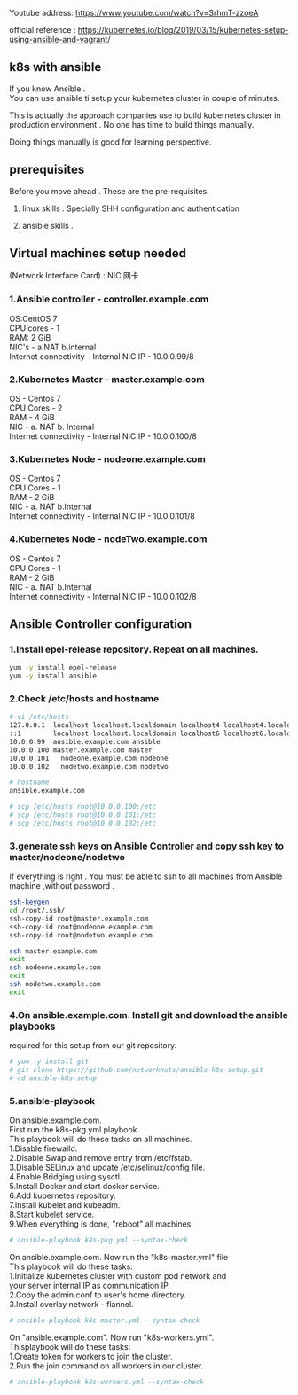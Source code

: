 Youtube address: 
https://www.youtube.com/watch?v=SrhmT-zzoeA  

official reference : 
https://kubernetes.io/blog/2019/03/15/kubernetes-setup-using-ansible-and-vagrant/




## k8s with ansible

If you know Ansible .  
You can use ansible ti setup your kubernetes cluster in couple of minutes.  

This is actually the approach companies use to build kubernetes cluster in  
production environment . No one has time to build things manually.  

Doing things manually is good for learning perspective.  

## prerequisites

Before you move ahead . These are the pre-requisites.

1. linux skills . Specially SHH configuration and authentication 

2. ansible skills .

## Virtual machines setup needed
(Network Interface Card) : NIC  网卡  
### 1.Ansible controller - controller.example.com
OS:CentOS 7               
CPU cores - 1  
RAM: 2 GiB              
NIC's - a.NAT b.internal  
Internet connectivity - Internal NIC IP - 10.0.0.99/8  

### 2.Kubernetes Master - master.example.com  
OS - Centos 7  
CPU Cores - 2  
RAM - 4 GiB  
NIC - a. NAT b. Internal  
Internet connectivity - Internal NIC IP - 10.0.0.100/8  

### 3.Kubernetes Node - nodeone.example.com
OS - Centos 7  
CPU Cores - 1  
RAM - 2 GiB  
NIC - a. NAT b.Internal  
Internet connectivity - Internal NIC IP - 10.0.0.101/8  


### 4.Kubernetes Node - nodeTwo.example.com
OS - Centos 7  
CPU Cores - 1  
RAM - 2 GiB  
NIC - a. NAT b.Internal  
Internet connectivity - Internal NIC IP - 10.0.0.102/8  


## Ansible Controller configuration


### 1.Install epel-release repository. Repeat on all machines.

```bash
yum -y install epel-release
yum -y install ansible
```

### 2.Check /etc/hosts and hostname
```bash
# vi /etc/hosts
127.0.0.1  localhost localhost.localdomain localhost4 localhost4.localdomain4
::1        localhost localhost.localdomain localhost6 localhost6.localdomain6
10.0.0.99  ansible.example.com ansible
10.0.0.100 master.example.com master
10.0.0.101   nodeone.example.com nodeone
10.0.0.102   nodetwo.example.com nodetwo

# hostname
ansible.example.com

# scp /etc/hosts root@10.0.0.100:/etc
# scp /etc/hosts root@10.0.0.101:/etc
# scp /etc/hosts root@10.0.0.102:/etc
```


### 3.generate ssh keys on Ansible Controller and copy ssh key to master/nodeone/nodetwo
If everything is right . You must be able to ssh to all machines from Ansible machine ,without password .

```bash
ssh-keygen
cd /root/.ssh/
ssh-copy-id root@master.example.com
ssh-copy-id root@nodeone.example.com
ssh-copy-id root@nodetwo.example.com

ssh master.example.com  
exit  
ssh nodeone.example.com  
exit  
ssh nodetwo.example.com  
exit  
```

### 4.On ansible.example.com. Install git and download the ansible playbooks   
required for this setup from our git repository.
```bash
# yum -y install git  
# git clone https://github.com/networknuts/ansible-k8s-setup.git  
# cd ansible-k8s-setup
```
### 5.ansible-playbook
On ansible.example.com.   
First run the k8s-pkg.yml playbook  
This playbook will do these tasks on all machines.  
1.Disable firewalld.  
2.Disable Swap and remove entry from /etc/fstab.  
3.Disable SELinux and update /etc/selinux/config file.  
4.Enable Bridging using sysctl.  
5.Install Docker and start docker service.  
6.Add kubernetes repository.  
7.Install kubelet and kubeadm.  
8.Start kubelet service.  
9.When everything is done, "reboot" all machines.
```bash
# ansible-playbook k8s-pkg.yml --syntax-check
```
On ansible.example.com. Now run the "k8s-master.yml" file  
This playbook will do these tasks:  
1.Initialize kubernetes cluster with custom pod network and  
your server internal IP as communication IP.  
2.Copy the admin.conf to user's home directory.  
3.Install overlay network - flannel.  
```bash
# ansible-playbook k8s-master.yml --syntax-check
```

On "ansible.example.com". Now run "k8s-workers.yml".  
Thisplaybook will do these tasks:  
1.Create token for workers to join the cluster.  
2.Run the join command on all workers in our cluster. 
```bash
# ansible-playbook k8s-workers.yml --syntax-check
```

 